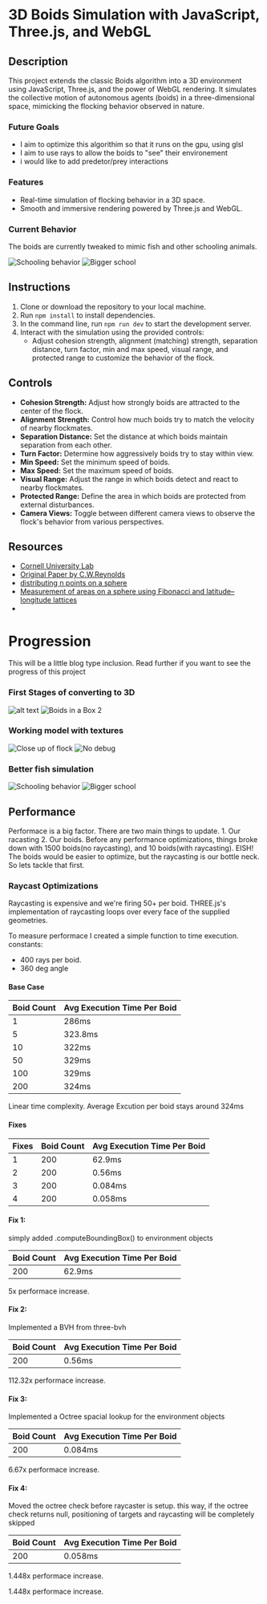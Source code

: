 # 3D Boids Simulation with JavaScript, Three.js, and WebGL

## Description
This project extends the classic Boids algorithm into a 3D environment using JavaScript, Three.js, and the power of WebGL rendering. It simulates the collective motion of autonomous agents (boids) in a three-dimensional space, mimicking the flocking behavior observed in nature.

### Future Goals
- I aim to optimize this algorithim so that it runs on the gpu, using glsl
- I aim to use rays to allow the boids to "see" their environement
- i would like to add predetor/prey interactions

### Features
- Real-time simulation of flocking behavior in a 3D space.
- Smooth and immersive rendering powered by Three.js and WebGL.

### Current Behavior
The boids are currently tweaked to mimic fish and other schooling animals.

![Schooling behavior](./static/img/Capture6.PNG)
![Bigger school](./static/img/Capture7.PNG)



## Instructions
1. Clone or download the repository to your local machine.
2. Run `npm install` to install dependencies.
3. In the command line, run `npm run dev` to start the development server.
4. Interact with the simulation using the provided controls:
    - Adjust cohesion strength, alignment (matching) strength, separation distance, turn factor, min and max speed, visual range, and protected range to customize the behavior of the flock.
    

## Controls
- **Cohesion Strength:** Adjust how strongly boids are attracted to the center of the flock.
- **Alignment Strength:** Control how much boids try to match the velocity of nearby flockmates.
- **Separation Distance:** Set the distance at which boids maintain separation from each other.
- **Turn Factor:** Determine how aggressively boids try to stay within view.
- **Min Speed:** Set the minimum speed of boids.
- **Max Speed:** Set the maximum speed of boids.
- **Visual Range:** Adjust the range in which boids detect and react to nearby flockmates.
- **Protected Range:** Define the area in which boids are protected from external disturbances.
- **Camera Views:** Toggle between different camera views to observe the flock's behavior from various perspectives.

## Resources
- [Cornell University Lab](https://people.ece.cornell.edu/land/courses/ece4760/labs/s2021/Boids/Boids.html)
- [Original Paper by C.W.Reynolds](https://www.cs.toronto.edu/~dt/siggraph97-course/cwr87/)
- [distributing n points on a sphere](https://stackoverflow.com/questions/9600801/evenly-distributing-n-points-on-a-sphere)
- [Measurement of areas on a sphere using Fibonacci and latitude–longitude lattices](https://arxiv.org/pdf/0912.4540)
- 



# Progression
This will be a little blog type inclusion. Read further if you want to see the progress of this project


### First Stages of converting to 3D
![alt text](./static/img/Capture.PNG)
![Boids in a Box 2](./static/img/Capture2.PNG)
<!-- ![Boids Simulation](./static/img/Capture.png) -->
### Working model with textures
![Close up of flock](./static/img/Capture4.PNG)
![No debug](./static/img/Capture5.PNG)

### Better fish simulation
![Schooling behavior](./static/img/Capture6.PNG)
![Bigger school](./static/img/Capture7.PNG)

## Performance 
Performace is a big factor. There are two main things to update. 1. Our racasting 2. Our boids.
Before any performance optimizations, things broke down with 1500 boids(no raycasting), and 10 boids(with raycasting). EISH!
The boids would be easier to optimize, but the raycasting is our bottle neck. So lets tackle that first.

### Raycast Optimizations
Raycasting is expensive and we're firing 50+ per boid. 
THREE.js's implementation of raycasting loops over every face of the supplied geometries. 
 
To measure performace I created a simple function to time execution.
constants:
- 400 rays per boid. 
- 360 deg angle 

#### Base Case
| Boid Count | Avg Execution Time Per Boid|
|-----------------|-----------------|
| 1 | 286ms |
| 5 | 323.8ms |
| 10 | 322ms |
| 50 | 329ms |
| 100 | 329ms |
| 200 | 324ms |

Linear time complexity. Average Excution per boid stays around 324ms

#### Fixes

| Fixes | Boid Count| Avg Execution Time Per Boid|
|-----------------|-----------------|-----------------|
| 1 | 200 |62.9ms |
| 2 | 200 |0.56ms |
| 3 | 200 |0.084ms |
| 4 | 200 |0.058ms |


#### Fix 1: 
simply added .computeBoundingBox() to environment objects

| Boid Count | Avg Execution Time Per Boid|
|-----------------|-----------------|
| 200 | 62.9ms |

5x performace increase. 

#### Fix 2: 
Implemented a BVH from three-bvh

| Boid Count | Avg Execution Time Per Boid|
|-----------------|-----------------|
| 200 | 0.56ms |

112.32x performace increase. 

#### Fix 3: 
Implemented a Octree spacial lookup for the environment objects

| Boid Count | Avg Execution Time Per Boid|
|-----------------|-----------------|
| 200 | 0.084ms |

6.67x performace increase. 

#### Fix 4: 
Moved the octree check before raycaster is setup. this way, if the octree check returns null, 
positioning of targets and raycasting will be completely skipped

| Boid Count | Avg Execution Time Per Boid|
|-----------------|-----------------|
| 200 | 0.058ms |

1.448x performace increase. 

<!-- #### Fix 5: 
Now we have optimized the actual raycasting execution as far as we can, lets look at the whole class.
Implementing a staggered update, i.e only tests specific boids on each tick, not the entire list

Worst Case conditions. Each boid has to test its surroundings



| sta| Avg Execution Time Per Boid| Avg Execution Time Per Boid|
|-----------------|-----------------|-----------------|
| 200 | 0.058ms | 0.058ms | -->

1.448x performace increase. 